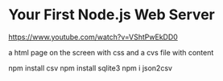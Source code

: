 # Your First Node.js Web Server
https://www.youtube.com/watch?v=VShtPwEkDD0

a html page on the screen with css and a cvs file with content

npm install csv
npm install sqlite3
npm i json2csv